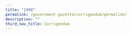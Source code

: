 ```yaml
---
title: "1998"
permalink: /government-gazette/corrigendum/permalink/
description: ""
third_nav_title: Corrigendum
---
```


